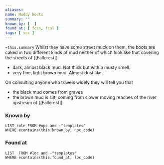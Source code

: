 ```yaml
---
aliases: 
name: Muddy boots
summary: ""
known_by: [  ]
found_at: [ fcss, fcal ]
tags: [ sec ]
---
```

`=this.summary`
Whilst they have some street muck on them, the boots are caked in two different kinds of mud neither of which look like that covering the streets of [[Fallcrest]].

- dark, almost black mud.  Not thick but with a musty smell.
- very fine, light brown mud.  Almost dust like.

On consulting anyone who travels widely they will tell you that
- the black mud comes from graves
- the brown mud is silt, coming from slower moving reaches of the river upstream of [[Fallcrest]]
### Known by
```dataview
LIST role FROM #npc and -"templates"
WHERE econtains(this.known_by, npc_code)
```

### Found at
```dataview
LIST  FROM #loc and -"templates"
WHERE econtains(this.found_at, loc_code)
```
